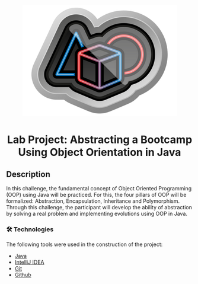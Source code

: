 <h1 align="center">
  <img alt="Lab Project: Abstracting a Bootcamp Using Object Orientation in Java" src="lab-project-dio-5.5.png" />
</h1>

<h1 align="center">Lab Project: Abstracting a Bootcamp Using Object Orientation in Java</h1>

## Description

In this challenge, the fundamental concept of Object Oriented Programming (OOP) using Java will be practiced. For this, the four pillars of OOP will be formalized: Abstraction, Encapsulation, Inheritance and Polymorphism. Through this challenge, the participant will develop the ability of abstraction by solving a real problem and implementing evolutions using OOP in Java.

### 🛠 Technologies

The following tools were used in the construction of the project:

- [Java](https://www.java.com/pt-BR/)
- [IntelliJ IDEA](https://www.jetbrains.com/idea/)
- [Git](https://git-scm.com/)
- [Github](https://github.com/)